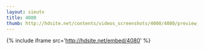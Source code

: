 ```yaml
---
layout: sieutv
title: 4080
thumb: http://hdsite.net/contents/videos_screenshots/4000/4080/preview_360p.mp4.jpg
---
```

{% include iframe src='http://hdsite.net/embed/4080' %}
 
